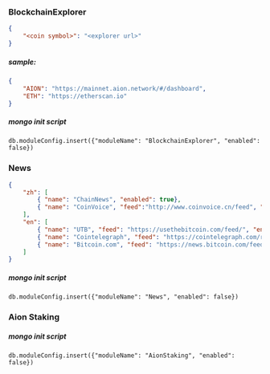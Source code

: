### BlockchainExplorer
``` json
{
    "<coin symbol>": "<explorer url>"
}
```

##### sample:
``` json
{
    "AION": "https://mainnet.aion.network/#/dashboard",
    "ETH": "https://etherscan.io"
}
```
##### mongo init script
``` mongo
db.moduleConfig.insert({"moduleName": "BlockchainExplorer", "enabled": false})
```

### News
``` json
{
    "zh": [
        { "name": "ChainNews", "enabled": true}, 
        { "name": "CoinVoice", "feed":"http://www.coinvoice.cn/feed", "enabled": true} 
    ],
    "en": [
        { "name": "UTB", "feed": "https://usethebitcoin.com/feed/", "enabled": true},
        { "name": "Cointelegraph", "feed": "https://cointelegraph.com/rss", "enabled": true},
        { "name": "Bitcoin.com", "feed": "https://news.bitcoin.com/feed/", "enabled": true}
    ]
}
```
##### mongo init script
```
db.moduleConfig.insert({"moduleName": "News", "enabled": false})
```

### Aion Staking
##### mongo init script
```
db.moduleConfig.insert({"moduleName": "AionStaking", "enabled": false})
```
